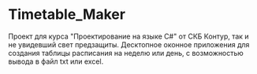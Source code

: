 # Timetable_Maker
Проект для курса "Проектирование на языке C#" от СКБ Контур, так и не увидевший свет предзащиты. Десктопное оконное приложения для создания таблицы расписания на неделю или день, с возможностью вывода в файл txt или excel.
